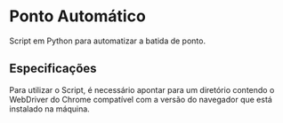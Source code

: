 # Ponto Automático
Script em Python para automatizar a batida de ponto.

## Especificações
Para utilizar o Script, é necessário apontar para um diretório contendo o WebDriver do Chrome compatível com a versão do navegador que está instalado na máquina.
